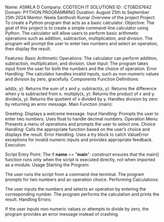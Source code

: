 Name: ASMILA D
Company: CODTECH IT SOLUTIONS
ID: :CT08DS7642
Domain: PYTHON PROGRAMMING
Duration: August 25th to September 25th 2024
Mentor: Neela Santhosh Kumar
Overview of the project
Project: To create a Python program that acts as a basic calculator.
Objective:
The goal of this project is to create a simple command-line calculator using Python. The calculator will allow users to perform basic arithmetic operations such as addition, subtraction, multiplication, and division. The program will prompt the user to enter two numbers and select an operation, then display the result.

Features:
Basic Arithmetic Operations: The calculator can perform addition, subtraction, multiplication, and division.
User Input: The program takes input from the user for both the numbers and the choice of operation.
Error Handling: The calculator handles invalid inputs, such as non-numeric values and division by zero, gracefully.
Components
Function Definitions:

add(x, y): Returns the sum of x and y.
subtract(x, y): Returns the difference when y is subtracted from x.
multiply(x, y): Returns the product of x and y.
divide(x, y): Returns the quotient of x divided by y. Handles division by zero by returning an error message.
Main Function (main):

Greeting: Displays a welcome message.
Input Handling: Prompts the user to enter two numbers. Uses float to handle decimal numbers.
Operation Menu: Presents a menu of operations and prompts the user to select one.
Choice Handling: Calls the appropriate function based on the user’s choice and displays the result.
Error Handling: Uses a try block to catch ValueError exceptions for invalid numeric inputs and provides appropriate feedback.
Execution:

Script Entry Point: The if __name__ == "__main__": construct ensures that the main() function runs only when the script is executed directly, not when imported as a module.
Usage
Starting the Program:

The user runs the script from a command-line terminal.
The program prompts for two numbers and an operation choice.
Performing Calculations:

The user inputs the numbers and selects an operation by entering the corresponding number.
The program performs the calculation and prints the result.
Handling Errors:

If the user inputs non-numeric values or attempts to divide by zero, the program provides an error message instead of crashing.
